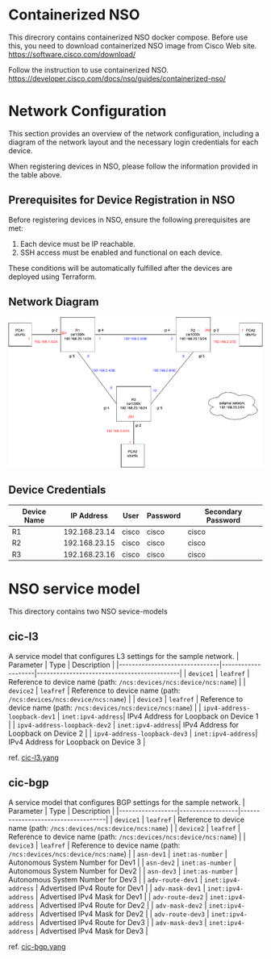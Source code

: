 # Containerized NSO

This direcrory contains containerized NSO docker compose.
Before use this, you need to download containerized NSO image from Cisco Web site.
https://software.cisco.com/download/

Follow the instruction to use containerized NSO.
https://developer.cisco.com/docs/nso/guides/containerized-nso/

# Network Configuration
This section provides an overview of the network configuration, including a diagram of the network layout and the necessary login credentials for each device.

When registering devices in NSO, please follow the information provided in the table above.

## Prerequisites for Device Registration in NSO

Before registering devices in NSO, ensure the following prerequisites are met:

1. Each device must be IP reachable.
2. SSH access must be enabled and functional on each device.

These conditions will be automatically fulfilled after the devices are deployed using Terraform.

## Network Diagram
![Network Diagram](./network-diagram.drawio.png)

## Device Credentials
| Device Name | IP Address     | User  | Password | Secondary Password |
|-------------|----------------|-------|----------|--------------------|
| R1    | 192.168.23.14     | cisco | cisco  | cisco         |
| R2    | 192.168.23.15     | cisco | cisco  | cisco         |
| R3    | 192.168.23.16     | cisco | cisco  | cisco         |

# NSO service model
This directory contains two NSO sevice-models
## cic-l3
A service model that configures L3 settings for the sample network.
| Parameter                     | Type               | Description                                |
|-------------------------------|--------------------|--------------------------------------------|
| `device1`                      | `leafref`          | Reference to device name (path: `/ncs:devices/ncs:device/ncs:name`) |
| `device2`                      | `leafref`          | Reference to device name (path: `/ncs:devices/ncs:device/ncs:name`) |
| `device3`                      | `leafref`          | Reference to device name (path: `/ncs:devices/ncs:device/ncs:name`) |
| `ipv4-address-loopback-dev1`   | `inet:ipv4-address`| IPv4 Address for Loopback on Device 1      |
| `ipv4-address-loopback-dev2`   | `inet:ipv4-address`| IPv4 Address for Loopback on Device 2      |
| `ipv4-address-loopback-dev3`   | `inet:ipv4-address`| IPv4 Address for Loopback on Device 3      |

ref. [cic-l3.yang](./packages/cic-l3/src/yang/cic-l3.yang)

## cic-bgp
A service model that configures BGP settings for the sample network.
| Parameter        | Type             | Description                        |
|------------------|------------------|------------------------------------|
| `device1`                      | `leafref`          | Reference to device name (path: `/ncs:devices/ncs:device/ncs:name`) |
| `device2`                      | `leafref`          | Reference to device name (path: `/ncs:devices/ncs:device/ncs:name`) |
| `device3`                      | `leafref`          | Reference to device name (path: `/ncs:devices/ncs:device/ncs:name`) |
| `asn-dev1`       | `inet:as-number` | Autonomous System Number for Dev1  |
| `asn-dev2`       | `inet:as-number` | Autonomous System Number for Dev2  |
| `asn-dev3`       | `inet:as-number` | Autonomous System Number for Dev3  |
| `adv-route-dev1` | `inet:ipv4-address` | Advertised IPv4 Route for Dev1    |
| `adv-mask-dev1`  | `inet:ipv4-address` | Advertised IPv4 Mask for Dev1     |
| `adv-route-dev2` | `inet:ipv4-address` | Advertised IPv4 Route for Dev2    |
| `adv-mask-dev2`  | `inet:ipv4-address` | Advertised IPv4 Mask for Dev2     |
| `adv-route-dev3` | `inet:ipv4-address` | Advertised IPv4 Route for Dev3    |
| `adv-mask-dev3`  | `inet:ipv4-address` | Advertised IPv4 Mask for Dev3     |

ref. [cic-bgp.yang](./packages/cic-bgp/src/yang/cic-bgp.yang)
